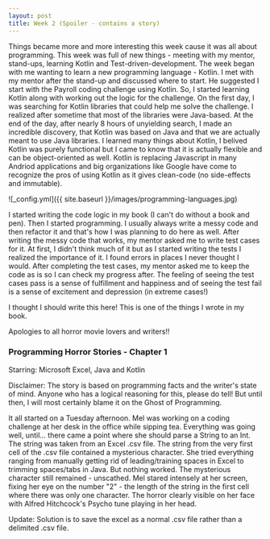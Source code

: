 ```yaml
---
layout: post
title: Week 2 (Spoiler - contains a story)
---
```


Things became more and more interesting this week cause it was all about programming. This week was full of new things - meeting with my mentor, stand-ups, learning Kotlin and Test-driven-development. The week began with me wanting to learn a new programming language - Kotlin. I met with my mentor after the stand-up and discussed where to start. He suggested I start with the Payroll coding challenge using Kotlin. So, I started learning Kotlin along with working out the logic for the challenge. On the first day, I was searching for Kotlin libraries that could help me solve the challenge. I realized after sometime that most of the libraries were Java-based. At the end of the day, after nearly 8 hours of unyielding search, I made an incredible discovery, that Kotlin was based on Java and that we are actually meant to use Java libraries. I learned many things about Kotlin, I belived Kotlin was purely functional but I came to know that it is actually flexible and can be object-oriented as well. Kotlin is replacing Javascript in many Andriod applications and big organizations like Google have come to recognize the pros of using Kotlin as it gives clean-code (no side-effects and immutable).

![_config.yml]({{ site.baseurl }}/images/programming-languages.jpg)

I started writing the code logic in my book (I can't do without a book and pen). Then I started programming. I usually always write a messy code and then refactor it and that's how I was planning to do here as well. After writing the messy code that works, my mentor asked me to write test cases for it. At first, I didn't think much of it but as I started writing the tests I realized the importance of it. I found errors in places I never thought I would. After completing the test cases, my mentor asked me to keep the code as is so I can check my progress after. The feeling of seeing the test cases pass is a sense of fulfillment and happiness and of seeing the test fail is a sense of excitement and depression (in extreme cases!) 

I thought I should write this here! This is one of the things I wrote in my book.

Apologies to all horror movie lovers and writers!!

### Programming Horror Stories - Chapter 1

Starring: Microsoft Excel, Java and Kotlin

Disclaimer: The story is based on programming facts and the writer's state of mind. Anyone who has a logical reasoning for this, please do tell! But until then, I will most certainly blame it on the Ghost of Programming.

It all started on a Tuesday afternoon. Mel was working on a coding challenge at her desk in the office while sipping tea. Everything was going well, until... there came a point where she should parse a String to an Int. The string was taken from an Excel .csv file. The string from the very first cell of the .csv file contained a mysterious character. She tried everything ranging from manually getting rid of leading/training spaces in Excel to trimming spaces/tabs in Java. But nothing worked. The mysterious character still remained - unscathed. Mel stared intensely at her screen, fixing her eye on the number "2" - the length of the string in the first cell where there was only one character. The horror clearly visible on her face with Alfred Hitchcock's Psycho tune playing in her head. 

Update: Solution is to save the excel as a normal .csv file rather than a delimited .csv file.
